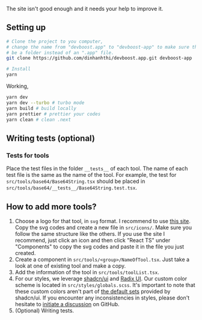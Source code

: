 The site isn't good enough and it needs your help to improve it.

## Setting up

```bash
# Clone the project to you computer,
# change the name from "devboost.app" to "devboost-app" to make sure that will
# be a folder instead of an ".app" file.
git clone https://github.com/dinhanhthi/devboost.app.git devboost-app

# Install
yarn
```

Working,

```bash
yarn dev
yarn dev --turbo # turbo mode
yarn build # build locally
yarn prettier # prettier your codes
yarn clean # clean .next
```

## Writing tests (optional)

### Tests for tools

Place the test files in the folder `__tests__` of each tool. The name of each test file is the same as the name of the tool. For example, the test for `src/tools/base64/Base64String.tsx` should be placed in `src/tools/base64/__tests__/Base64String.test.tsx`.

## How to add more tools?

1. Choose a logo for that tool, in `svg` format. I recommend to use [this site](https://icones.js.org/collection/all). Copy the svg codes and create a new file in `src/icons/`. Make sure you follow the same structure like the others. If you use the site I recommend, just click an icon and then click "React TS" under "Components" to copy the svg codes and paste it in the file you just created.
2. Create a component in `src/tools/<group>/NameOfTool.tsx`. Just take a look at one of existing tool and make a copy.
3. Add the information of the tool in `src/tools/toolList.tsx`.
4. For our styles, we leverage [shadcn/ui](https://ui.shadcn.com) and [Radix UI](https://radix-ui.com). Our custom color scheme is located in `src/styles/globals.scss`. It's important to note that these custom colors aren't part of [the default sets](https://ui.shadcn.com/themes) provided by shadcn/ui. If you encounter any inconsistencies in styles, please don't hesitate to [initiate a discussion](https://github.com/dinhanhthi/devboost.app/issues) on GitHub.
5. (Optional) Writing tests.